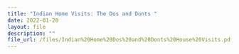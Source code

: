 ```yaml
---
title: "Indian Home Visits: The Dos and Donts "
date: 2022-01-20
layout: file
description: ""
file_url: /files/Indian%20Home%20Dos%20and%20Donts%20House%20Visits.pdf
---
```

